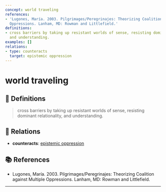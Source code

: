 ```yaml
---
concept: world traveling
references:
- 'Lugones, María. 2003. Pilgrimages/Peregrinajes: Theorizing Coalition against Multiple
  Oppressions. Lanham, MD: Rowman and Littlefield.'
definitions:
- cross barriers by taking up resistant worlds of sense, resisting dominant relationality,
  and understanding.
examples: []
relations:
- type: counteracts
  target: epistemic oppression
---
```


# world traveling

## 📖 Definitions

> cross barriers by taking up resistant worlds of sense, resisting dominant relationality, and understanding.

## 🔗 Relations

- **counteracts**: [epistemic oppression](./epistemic-oppression.md)

## 📚 References

- Lugones, María. 2003. Pilgrimages/Peregrinajes: Theorizing Coalition against Multiple Oppressions. Lanham, MD: Rowman and Littlefield.

---

<script src="https://giscus.app/client.js"
                data-repo="natesheehan/conceptcartography"
                data-repo-id="R_kgDOPB5QiQ"
                data-category="General"
                data-category-id="DIC_kwDOPB5Qic4CsAxd"
                data-mapping="pathname"
                data-strict="0"
                data-reactions-enabled="1"
                data-emit-metadata="0"
                data-input-position="bottom"
                data-theme="catppuccin_mocha"
                data-lang="en"
                crossorigin="anonymous"
                async>
        </script>
        